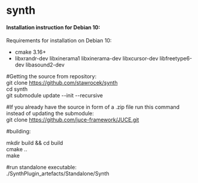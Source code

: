 # synth


#### Installation instruction for Debian 10:

Requirements for installation on Debian 10: 
* cmake 3.16+
* libxrandr-dev libxinerama1 libxinerama-dev libxcursor-dev libfreetype6-dev libasound2-dev


#Getting the source from repository:  
git clone https://github.com/stawrocek/synth  
cd synth  
git submodule update --init --recursive  

#If you already have the source in form of a .zip file run this command instead of updating the submodule:  
git clone https://github.com/juce-framework/JUCE.git  

#building:  

mkdir build && cd build  
cmake ..  
make  

#run standalone executable:  
./SynthPlugin_artefacts/Standalone/Synth  
